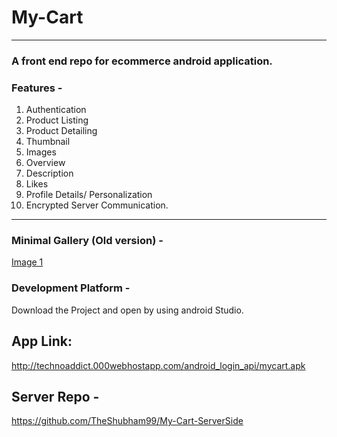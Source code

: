 # My-Cart
----------------
### A front end repo for ecommerce android application.

### Features - 
1. Authentication
2. Product Listing
3. Product Detailing 
  1. Thumbnail
  2. Images
  3. Overview
  4. Description
  5. Likes
  6. Profile Details/ Personalization
  7. Encrypted Server Communication.

-------------------------------------
### Minimal Gallery (Old version) - 

[Image 1](https://fiverr-res.cloudinary.com/images/t_main1,q_auto,f_auto,q_auto,f_auto/gigs2/100349493/original/ecd11aab0582e9f6ed6f99c28e8b8e6e3fa15ca0/make-attractive-android-app-which-will-stand-best-among-all.png)



### Development Platform -
Download the Project and open by using android Studio.

## App Link:
http://technoaddict.000webhostapp.com/android_login_api/mycart.apk

## Server Repo - 
https://github.com/TheShubham99/My-Cart-ServerSide
